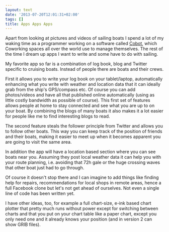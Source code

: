 ```yaml
---
layout: text
date: '2013-07-20T12:01:31+02:00'
tags: []
title: Apps Apps Apps
---
```

Apart from looking at pictures and videos of sailing boats I spend a lot of my waking time as a programmer working on a software called [Cobot](http://cobot.me), which Coworking spaces all over the world use to manage themselves. The rest of the time I dream up apps I want to write and some have to do with sailing.

My favorite app so far is a combination of log book, blog and Twitter specific to cruising boats. Instead of people there are boats and their crews.

First it allows you to write your log book on your tablet/laptop, automatically enhancing what you write with weather and location data that it can ideally grab from the ship's GPS/compass etc. Of course you can add photos/videos and have all that published online automatically (using as little costly bandwidth as possible of course). This first set of features allows people at home to stay connected and see what you are up to on your boat. By combining the blogs of many boats it also makes it a lot easier for people like me to find interesting blogs to read.

The second feature steals the follower principle from Twitter and allows you to follow other boats. This way you can keep track of the position of friends and their boats, making it easier to meet up when it becomes apparent you are going to visit the same area.

In addition the app will have a location based section where you can see boats near you. Assuming they post local weather data it can help you with your route planning, i.e. avoiding that 72h gale or the huge crossing waves that other boat just had to go through.

Of course it doesn't stop there and I can imagine to add things like finding help for repairs, recommendations for local shops in remote areas, hence a full Facebook clone but let's not get ahead of ourselves. Not even a single line of code has been written yet.

I have other ideas, too, for example a full chart-size, e-ink based chart plotter that pretty much runs without power except for switching between charts and that you put on your chart table like a paper chart, except you only need one and it already knows your position (and in version 2 can show GRIB files).
